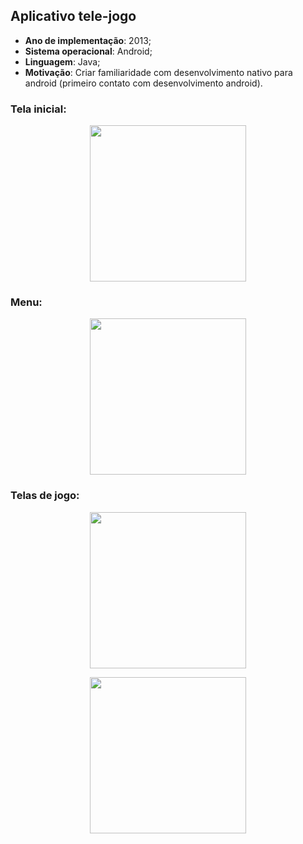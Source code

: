 ## Aplicativo tele-jogo
- **Ano de implementação**: 2013;
- **Sistema operacional**: Android;
- **Linguagem**: Java;
- **Motivação**: Criar familiaridade com desenvolvimento nativo para android (primeiro contato com desenvolvimento android).

### Tela inicial:
<p align="center">
<img src="https://github.com/danielteodosio/testCanvas/blob/media/images/im0.jpg?raw=true" width="250">
<p/>

### Menu:
<p align="center">
<img src="https://github.com/danielteodosio/testCanvas/blob/media/images/im1.jpg?raw=true" width="250">
<p/>

### Telas de jogo:
<p align="center">
<img src="https://github.com/danielteodosio/testCanvas/blob/media/images/im2.jpg?raw=true" width="250">
<p/>
<p align="center">
<img src="https://github.com/danielteodosio/testCanvas/blob/media/images/im3.jpg?raw=true" width="250">
<p/>

